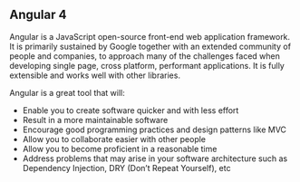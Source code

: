 ## Angular 4

Angular is a JavaScript open-source front-end web application framework. 
It is primarily sustained by Google together with an extended community of 
people and companies, to approach many of the challenges faced when developing single page, 
cross platform, performant applications. It is fully extensible and works well with other libraries.

Angular is a great tool that will:

* Enable you to create software quicker and with less effort
* Result in a more maintainable software
* Encourage good programming practices and design patterns like MVC
* Allow you to collaborate easier with other people
* Allow you to become proficient in a reasonable time
* Address problems that may arise in your software architecture such as Dependency Injection, DRY (Don’t Repeat Yourself), etc
